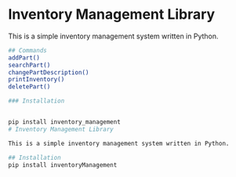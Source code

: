 # Inventory Management Library

This is a simple inventory management system written in Python.

```sh
## Commands
addPart()
searchPart()
changePartDescription()
printInventory()
deletePart()

### Installation


pip install inventory_management
# Inventory Management Library

This is a simple inventory management system written in Python.

## Installation
pip install inventoryManagement

```
